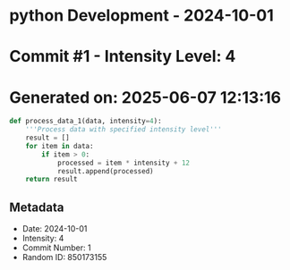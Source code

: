 ﻿# python Development - 2024-10-01
# Commit #1 - Intensity Level: 4
# Generated on: 2025-06-07 12:13:16
```python
def process_data_1(data, intensity=4):
    '''Process data with specified intensity level'''
    result = []
    for item in data:
        if item > 0:
            processed = item * intensity + 12
            result.append(processed)
    return result
```
## Metadata
- Date: 2024-10-01
- Intensity: 4
- Commit Number: 1
- Random ID: 850173155
